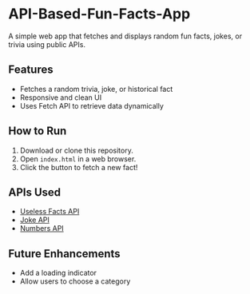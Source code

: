 # API-Based-Fun-Facts-App

A simple web app that fetches and displays random fun facts, jokes, or trivia using public APIs.

## Features
- Fetches a random trivia, joke, or historical fact
- Responsive and clean UI
- Uses Fetch API to retrieve data dynamically

## How to Run
1. Download or clone this repository.
2. Open `index.html` in a web browser.
3. Click the button to fetch a new fact!

## APIs Used
- [Useless Facts API](https://uselessfacts.jsph.pl/)
- [Joke API](https://v2.jokeapi.dev/)
- [Numbers API](https://rapidapi.com/divad12/api/numbers)

## Future Enhancements
- Add a loading indicator
- Allow users to choose a category
